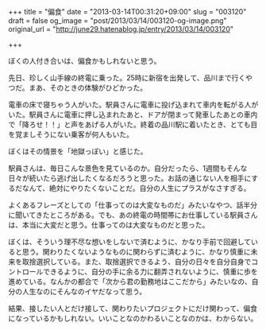 +++
title = "偏食"
date = "2013-03-14T00:31:20+09:00"
slug = "003120"
draft = false
og_image = "post/2013/03/14/003120-og-image.png"
original_url = "http://june29.hatenablog.jp/entry/2013/03/14/003120"

+++

<p>ぼくの人付き合いは、偏食かもしれないと思う。</p>
<p>先日、珍しく山手線の終電に乗った。25時に新宿を出発して、品川まで行くやつだ。まあ、そのときの体験がひどかった。</p>
<p>電車の床で寝ちゃう人がいた。駅員さんに電車に投げ込まれて車内を転がる人がいた。駅員さんに電車に押し込まれたあと、ドアが閉まって発車したあとの車内で「降ろせ！！」と声をあげる人がいた。終着の品川駅に着いたとき、とても目を覚ましそうにない乗客が何人もいた。</p>
<p>ぼくはその情景を「地獄っぽい」と感じた。</p>
<p>駅員さんは、毎日こんな景色を見ているのか。自分だったら、1週間もそんな日々が続いたら逃げ出したくなるだろうと思った。お話の通じない人を相手にするだなんて、絶対にやりたくないことだ。自分の人生にプラスがなさすぎる。</p>
<p>よくあるフレーズとしての「仕事ってのは大変なものだ」みたいなやつ、話半分に聞いてきたところがある。でも、あの終電の時間帯にお仕事している駅員さんは、本当に大変だと思う。仕事ってのは大変なものだと思った。</p>
<p>ぼくは、そういう理不尽な想いをしないで済むように、かなり手前で回避していると思う。関わりたくないようなものに関わらずに済むように、かなり慎重に未来を取捨選択している。また、取捨選択できるよう、自分の日々を自分自身でコントロールできるように、自分の手に余る力に翻弄されないように、慎重に歩を進めている。なんかの都合で「次から君の勤務地はここだから」みたいなの、自分の人生なのにそんなのイヤだなって思う。</p>
<p>結果、接したい人とだけ接して、関わりたいプロジェクトにだけ関わって、偏食になっているかもしれない。いいことなのかわるいことなのかは、わからない。</p>